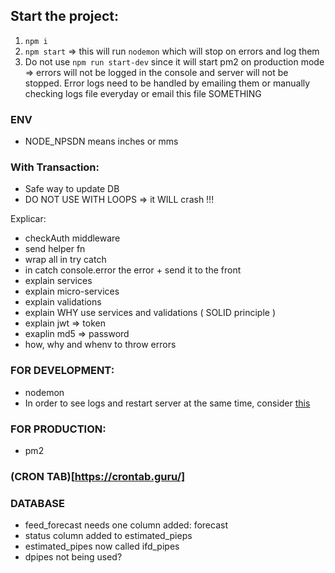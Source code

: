 ## Start the project:

1. `npm i`
2. `npm start` => this will run `nodemon` which will stop on errors and log them
3. Do not use `npm run start-dev` since it will start pm2 on production mode => errors will not be logged in the console and server will not be stopped. Error logs need to be handled by emailing them or manually checking logs file everyday or email this file SOMETHING

### ENV

- NODE_NPSDN means inches or mms

### With Transaction:

- Safe way to update DB
- DO NOT USE WITH LOOPS => it WILL crash !!!

Explicar:

- checkAuth middleware
- send helper fn
- wrap all in try catch
- in catch console.error the error + send it to the front
- explain services
- explain micro-services
- explain validations
- explain WHY use services and validations ( SOLID principle )
- explain jwt => token
- exaplin md5 => password
- how, why and whenv to throw errors

### FOR DEVELOPMENT:

- nodemon
- In order to see logs and restart server at the same time, consider [this](https://stackoverflow.com/questions/19336435/restart-node-js-application-when-uncaught-exception-occurs)

### FOR PRODUCTION:

- pm2

### (CRON TAB)[https://crontab.guru/]

### DATABASE

- feed_forecast needs one column added: forecast
- status column added to estimated_pieps
- estimated_pipes now called ifd_pipes
- dpipes not being used?
